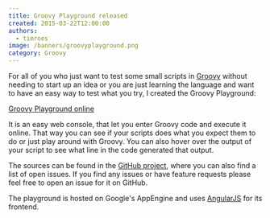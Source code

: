 ```yaml
---
title: Groovy Playground released
created: 2015-03-22T12:00:00
authors:
  - timroes
image: /banners/groovyplayground.png
category: Groovy
---
```


For all of you who just want to test some small scripts in [Groovy](http://www.groovy-lang.org/)
without needing to start up an idea or you are just learning the language and want
to have an easy way to test what you try, I created the Groovy Playground:

[Groovy Playground online](biglink:https://groovy-playground.appspot.com/)

It is an easy web console, that let you enter Groovy code and execute it online.
That way you can see if your scripts does what you expect them to do or just
play around with Groovy. You can also hover over the output of your script to
see what line in the code generated that output.

The sources can be found in the [GitHub project](https://github.com/timroes/groovyplayground), where you can also find a
list of open issues. If you find any issues or have feature requests please feel
free to open an issue for it on GitHub.

The playground is hosted on Google's AppEngine and uses
[AngularJS](https://angularjs.org/) for its frontend.
